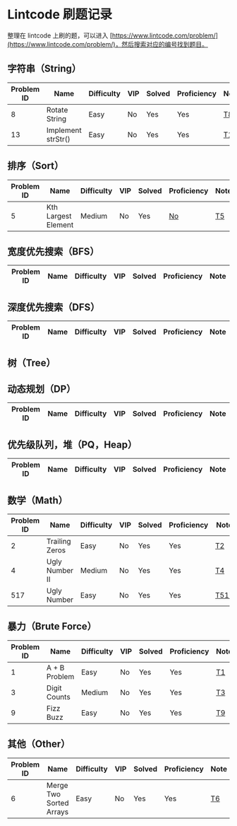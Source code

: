 # Lintcode 刷题记录

整理在 lintcode 上刷的题，可以进入 [https://www.lintcode.com/problem/](https://www.lintcode.com/problem/)，然后搜索对应的编号找到题目。

## 字符串（String）
| Problem ID | Name | Difficulty | VIP | Solved | Proficiency | Note |
| ------ | ------ | ------ | ------ | ------ | ------ | ------ |
| 8 | Rotate String | Easy | No | Yes | Yes | [T8](https://github.com/draftbk/Algorithm/blob/master/Notes/T8.%20Rotate%20String.md) |
| 13 | Implement strStr() | Easy | No | Yes | Yes | [T13](https://github.com/draftbk/Algorithm/blob/master/Notes/T13.%20Implement%20strStr().md) |

## 排序（Sort）
| Problem ID | Name | Difficulty | VIP | Solved | Proficiency | Note |
| ------ | ------ | ------ | ------ | ------ | ------ | ------ |
| 5 | Kth Largest Element | Medium | No | Yes | [No]() | [T5](https://github.com/draftbk/Algorithm/blob/master/Notes/T5.%20Kth%20Largest%20Element.md) |
## 宽度优先搜索（BFS）
| Problem ID | Name | Difficulty | VIP | Solved | Proficiency | Note |
| ------ | ------ | ------ | ------ | ------ | ------ | ------ |


## 深度优先搜索（DFS）
| Problem ID | Name | Difficulty | VIP | Solved | Proficiency | Note |
| ------ | ------ | ------ | ------ | ------ | ------ | ------ |

## 树（Tree）

## 动态规划（DP）
| Problem ID | Name | Difficulty | VIP | Solved | Proficiency | Note |
| ------ | ------ | ------ | ------ | ------ | ------ | ------ |

## 优先级队列，堆（PQ，Heap）
| Problem ID | Name | Difficulty | VIP | Solved | Proficiency | Note |
| ------ | ------ | ------ | ------ | ------ | ------ | ------ |

## 数学（Math）

| Problem ID | Name | Difficulty | VIP | Solved | Proficiency | Note |
| ------ | ------ | ------ | ------ | ------ | ------ | ------ |
| 2 | Trailing Zeros | Easy | No | Yes | Yes | [T2](https://github.com/draftbk/Algorithm/blob/master/Notes/T2.%20Trailing%20Zeros.md) |
| 4 | Ugly Number II | Medium | No | Yes | Yes | [T4](https://github.com/draftbk/Algorithm/blob/master/Notes/T4.%20Ugly%20Number%20II.md) |
| 517 | Ugly Number | Easy | No | Yes | Yes | [T517](https://github.com/draftbk/Algorithm/blob/master/Notes/T517.%20Ugly%20Number.md) |

## 暴力（Brute Force）

| Problem ID | Name | Difficulty | VIP | Solved | Proficiency | Note |
| ------ | ------ | ------ | ------ | ------ | ------ | ------ |
| 1 | A + B Problem | Easy | No | Yes | Yes | [T1](https://github.com/draftbk/Algorithm/blob/master/Notes/T1.%20A%20%2B%20B%20Problem.md) |
| 3 | Digit Counts | Medium | No | Yes | Yes | [T3](https://github.com/draftbk/Algorithm/blob/master/Notes/T3.%20Digit%20Counts.md) |
| 9 | Fizz Buzz | Easy | No | Yes | Yes | [T9](https://github.com/draftbk/Algorithm/blob/master/Notes/T9.%20Fizz%20Buzz.md) |

## 其他（Other）

| Problem ID | Name | Difficulty | VIP | Solved | Proficiency | Note |
| ------ | ------ | ------ | ------ | ------ | ------ | ------ |
| 6 | Merge Two Sorted Arrays | Easy | No | Yes | Yes | [T6](https://github.com/draftbk/Algorithm/blob/master/Notes/T6.%20Merge%20Two%20Sorted%20Arrays.md) |
